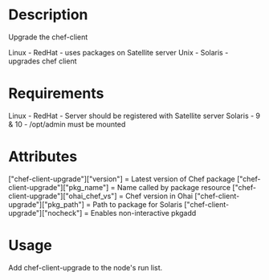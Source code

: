 Description
===========

Upgrade the chef-client

Linux    - RedHat    - uses packages on Satellite server
Unix     - Solaris   - upgrades chef client

Requirements
============

Linux    - RedHat    - Server should be registered with Satellite server
Solaris  - 9 & 10    - /opt/admin must be mounted

Attributes
==========

["chef-client-upgrade"]["version"]      = Latest version of Chef package
["chef-client-upgrade"]["pkg_name"]     = Name called by package resource
["chef-client-upgrade"]["ohai_chef_vs"] = Chef version in Ohai
["chef-client-upgrade"]["pkg_path"]     = Path to package for Solaris
["chef-client-upgrade"]["nocheck"]      = Enables non-interactive pkgadd

Usage
=====

Add chef-client-upgrade to the node's run list.

